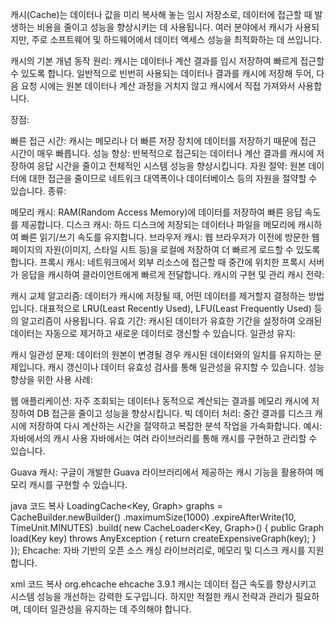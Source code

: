 캐시(Cache)는 데이터나 값을 미리 복사해 놓는 임시 저장소로, 데이터에 접근할 때 발생하는 비용을 줄이고 성능을 향상시키는 데 사용됩니다. 여러 분야에서 캐시가 사용되지만, 주로 소프트웨어 및 하드웨어에서 데이터 액세스 성능을 최적화하는 데 쓰입니다.

캐시의 기본 개념
동작 원리: 캐시는 데이터나 계산 결과를 임시 저장하여 빠르게 접근할 수 있도록 합니다. 일반적으로 빈번히 사용되는 데이터나 결과를 캐시에 저장해 두어, 다음 요청 시에는 원본 데이터나 계산 과정을 거치지 않고 캐시에서 직접 가져와서 사용합니다.

장점:

빠른 접근 시간: 캐시는 메모리나 더 빠른 저장 장치에 데이터를 저장하기 때문에 접근 시간이 매우 빠릅니다.
성능 향상: 반복적으로 접근되는 데이터나 계산 결과를 캐시에 저장하여 응답 시간을 줄이고 전체적인 시스템 성능을 향상시킵니다.
자원 절약: 원본 데이터에 대한 접근을 줄이므로 네트워크 대역폭이나 데이터베이스 등의 자원을 절약할 수 있습니다.
종류:

메모리 캐시: RAM(Random Access Memory)에 데이터를 저장하여 빠른 응답 속도를 제공합니다.
디스크 캐시: 하드 디스크에 저장되는 데이터나 파일을 메모리에 캐시하여 빠른 읽기/쓰기 속도를 유지합니다.
브라우저 캐시: 웹 브라우저가 이전에 방문한 웹페이지의 자원(이미지, 스타일 시트 등)을 로컬에 저장하여 더 빠르게 로드할 수 있도록 합니다.
프록시 캐시: 네트워크에서 외부 리소스에 접근할 때 중간에 위치한 프록시 서버가 응답을 캐시하여 클라이언트에게 빠르게 전달합니다.
캐시의 구현 및 관리
캐시 전략:

캐시 교체 알고리즘: 데이터가 캐시에 저장될 때, 어떤 데이터를 제거할지 결정하는 방법입니다. 대표적으로 LRU(Least Recently Used), LFU(Least Frequently Used) 등의 알고리즘이 사용됩니다.
유효 기간: 캐시된 데이터가 유효한 기간을 설정하여 오래된 데이터는 자동으로 제거하고 새로운 데이터로 갱신할 수 있습니다.
일관성 유지:

캐시 일관성 문제: 데이터의 원본이 변경될 경우 캐시된 데이터와의 일치를 유지하는 문제입니다. 캐시 갱신이나 데이터 유효성 검사를 통해 일관성을 유지할 수 있습니다.
성능 향상을 위한 사용 사례:

웹 애플리케이션: 자주 조회되는 데이터나 동적으로 계산되는 결과를 메모리 캐시에 저장하여 DB 접근을 줄이고 성능을 향상시킵니다.
빅 데이터 처리: 중간 결과를 디스크 캐시에 저장하여 다시 계산하는 시간을 절약하고 복잡한 분석 작업을 가속화합니다.
예시: 자바에서의 캐시 사용
자바에서는 여러 라이브러리를 통해 캐시를 구현하고 관리할 수 있습니다.

Guava 캐시: 구글이 개발한 Guava 라이브러리에서 제공하는 캐시 기능을 활용하여 메모리 캐시를 구현할 수 있습니다.

java
코드 복사
LoadingCache<Key, Graph> graphs = CacheBuilder.newBuilder()
.maximumSize(1000)
.expireAfterWrite(10, TimeUnit.MINUTES)
.build(
new CacheLoader<Key, Graph>() {
public Graph load(Key key) throws AnyException {
return createExpensiveGraph(key);
}
});
Ehcache: 자바 기반의 오픈 소스 캐싱 라이브러리로, 메모리 및 디스크 캐시를 지원합니다.

xml
코드 복사
<dependency>
<groupId>org.ehcache</groupId>
<artifactId>ehcache</artifactId>
<version>3.9.1</version>
</dependency>
캐시는 데이터 접근 속도를 향상시키고 시스템 성능을 개선하는 강력한 도구입니다. 하지만 적절한 캐시 전략과 관리가 필요하며, 데이터 일관성을 유지하는 데 주의해야 합니다.






